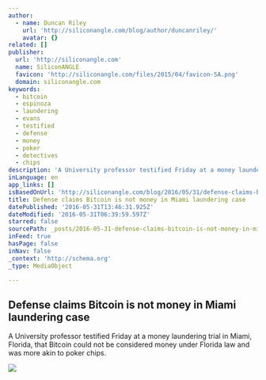 ```yaml
---
author:
  - name: Duncan Riley
    url: 'http://siliconangle.com/blog/author/duncanriley/'
    avatar: {}
related: []
publisher:
  url: 'http://siliconangle.com'
  name: SiliconANGLE
  favicon: 'http://siliconangle.com/files/2015/04/favicon-SA.png'
  domain: siliconangle.com
keywords:
  - bitcoin
  - espinoza
  - laundering
  - evans
  - testified
  - defense
  - money
  - poker
  - detectives
  - chips
description: 'A University professor testified Friday at a money laundering trial in Miami, Florida, that Bitcoin could not be considered money under Florida law and was more akin to poker chips.'
inLanguage: en
app_links: []
isBasedOnUrl: 'http://siliconangle.com/blog/2016/05/31/defense-claims-bitcoin-is-not-money-in-miami-laundering-case/'
title: Defense claims Bitcoin is not money in Miami laundering case
datePublished: '2016-05-31T13:46:31.925Z'
dateModified: '2016-05-31T06:39:59.597Z'
starred: false
sourcePath: _posts/2016-05-31-defense-claims-bitcoin-is-not-money-in-miami-laundering-case.md
inFeed: true
hasPage: false
inNav: false
_context: 'http://schema.org'
_type: MediaObject

---
```

<article style=""><h1>Defense claims Bitcoin is not money in Miami laundering case</h1><p>A University professor testified Friday at a money laundering trial in Miami, Florida, that Bitcoin could not be considered money under Florida law and was more akin to poker chips.</p><img src="http://siliconangle.com/files/2016/05/5857345827_ecf5d1853a_b-800x600.jpg" /></article>
